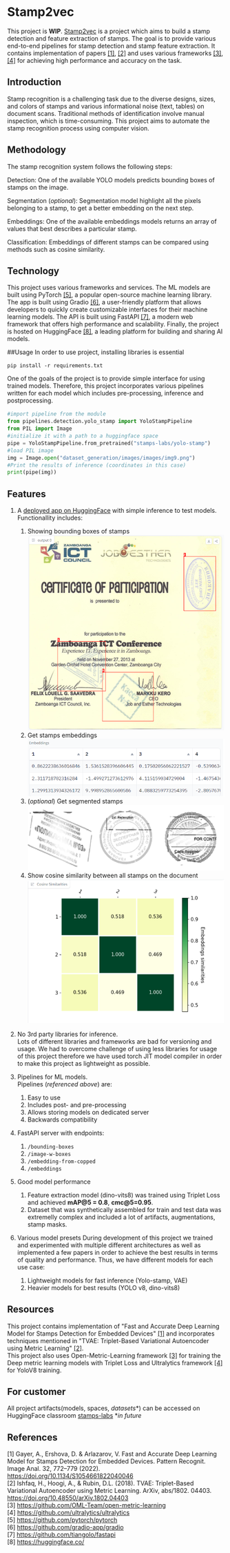 # Stamp2vec

This project is **WIP**. [Stamp2vec](https://gitlab.pg.innopolis.university/stamps-labs/stamp2vec) is a project which aims to build a stamp detection and feature extraction of stamps. The goal is to provide various end-to-end pipelines for stamp detection and stamp feature extraction. It contains implementation of papers [[1]](#1), [[2]](#2) and uses various frameworks [[3]](#3), [[4]](#4) for achieving high performance and accuracy on the task.

## Introduction

Stamp recognition is a challenging task due to the diverse designs, sizes, and colors of stamps and various informational noise (text, tables) on document scans. Traditional methods of identification involve manual inspection, which is time-consuming. This project aims to automate the stamp recognition process using computer vision.

## Methodology

The stamp recognition system follows the following steps:

Detection: One of the available YOLO models predicts bounding boxes of stamps on the image.

Segmentation (*optional*): Segmentation model highlight all the pixels belonging to a stamp, to get a better embedding on the next step.

Embeddings: One of the available embeddings models returns an array of values that best describes a particular stamp.

Classification: Embeddings of different stamps can be compared using methods such as cosine similarity.

## Technology

This project uses various frameworks and services. The ML models are built using PyTorch [[5]](#5), a popular open-source machine learning library. The app is built using Gradio [[6]](#6), a user-friendly platform that allows developers to quickly create customizable interfaces for their machine learning models. The API is built using FastAPI [[7]](#7), a modern web framework that offers high performance and scalability. Finally, the project is hosted on HuggingFace [[8]](#8), a leading platform for building and sharing AI models.

##Usage
 In order to use project, installing libraries is essential
 ```
 pip install -r requirements.txt
 ```
 One of the goals of the project is to provide simple interface for using trained models. Therefore, this project incorporates various pipelines written for each model which includes pre-processing, inference and postprocessing.
 ```python
 #import pipeline from the module
 from pipelines.detection.yolo_stamp import YoloStampPipeline
 from PIL import Image
 #initialize it with a path to a huggingface space
 pipe = YoloStampPipeline.from_pretrained("stamps-labs/yolo-stamp")
 #load PIL image
 img = Image.open("dataset_generation/images/images/img9.png")
 #Print the results of inference (coordinates in this case)
 print(pipe(img))
 ```

## Features

1. A [deployed app on HuggingFace](https://huggingface.co/spaces/stamps-labs/stamp2vec) with simple inference to test models. Functionallity includes: <br />

   1. Showing bounding boxes of stamps <br />
        ![1689532045977](media/1689532045977.png)
   2. Get stamps embeddings <br />
        ![1689532091404](media/1689532091404.png)
   3. (*optional*) Get segmented stamps <br />
        ![segmented](media/segmented.png)
   5. Show cosine similarity between all stamps on the document <br />
        ![1689532107995](media/1689532107995.png)

2. No 3rd party libraries for inference. <br />
   Lots of different libraries and frameworks are bad for versioning and usage. We had to overcome challenge of using less libraries for usage of this project therefore we have used torch JIT model compiler in order to make this project as lightweight as possible.

3. Pipelines for ML models. <br />
   Pipelines (*referenced above*) are: <br />
   1. Easy to use <br />
   2. Includes post- and pre-processing <br />
   3. Allows storing models on dedicated server <br />
   4. Backwards compatibility <br />
4. FastAPI server with endpoints: <br />

   1. `/bounding-boxes`
   2. `/image-w-boxes`
   3. `/embedding-from-copped`
   4. `/embeddings`
5. Good model performance
   1. Feature extraction model (dino-vits8) was trained using Triplet Loss and achieved **mAP@5 = 0.8**, **cmc@5=0.95**. 
   2. Dataset that was synthetically assembled for train and test data was extremelly complex and included a lot of artifacts, augmentations, stamp masks.
6. Various model presets
   During development of this project we trained and experimented with multiple different architectures as well as implemented a few papers in order to achieve the best results in terms of quality and performance. Thus, we have different models for each use case:
   1. Lightweight models for fast inference (Yolo-stamp, VAE)
   2. Heavier models for best results (YOLO v8, dino-vits8)



## Resources
 This project contains implementation of "Fast and Accurate Deep Learning Model for Stamps Detection for Embedded Devices" [[1]](#1) and incorporates techniques mentioned in "TVAE: Triplet-Based Variational Autoencoder using Metric Learning" [[2]](#2). <br />
 This project also uses Open-Metric-Learning framework [[3]](#3) for training the Deep metric learning models with Triplet Loss and Ultralytics framework [[4]](#4) for YoloV8 training. <br />
## For customer
All project artifacts(models, spaces, *datasets**) can be accessed on HuggingFace classroom [stamps-labs](https://huggingface.co/stamps-labs)
**in future*

## References
 <a id="1">[1]</a> Gayer, A., Ershova, D. & Arlazarov, V. Fast and Accurate Deep Learning Model for Stamps Detection for Embedded Devices. Pattern Recognit. Image Anal. 32, 772–779 (2022). https://doi.org/10.1134/S1054661822040046 <br />
 <a id="2">[2]</a>  Ishfaq, H., Hoogi, A., & Rubin, D.L. (2018). TVAE: Triplet-Based Variational Autoencoder using Metric Learning. ArXiv, abs/1802. 04403. https://doi.org/10.48550/arXiv.1802.04403 <br />
 <a id="3">[3]</a> https://github.com/OML-Team/open-metric-learning <br />
 <a id="4">[4]</a> https://github.com/ultralytics/ultralytics <br />
 <a id="5">[5]</a> https://github.com/pytorch/pytorch <br />
 <a id="6">[6]</a> https://github.com/gradio-app/gradio <br />
 <a id="7">[7]</a> https://github.com/tiangolo/fastapi <br />
 <a id="8">[8]</a> https://huggingface.co/ <br />